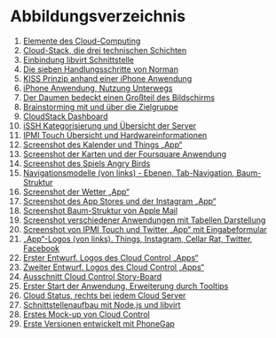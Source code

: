 # Abbildungsverzeichnis

<ol class="toa">
	<li><a href="#cloud-computing-diagram">Elemente des Cloud-Computing</a></li>
	<li><a href="#cloud-technische-realisierungen">Cloud-Stack, die drei technischen Schichten</a></li>
	<li><a href="#libvirt-schnittstelle">Einbindung libvirt Schnittstelle</a></li>
	<li><a href="#sieben-handlungss-norman">Die sieben Handlungsschritte von Norman</a></li>
	<li><a href="#kiss-iphone">KISS Prinzip anhand einer iPhone Anwendung</a></li>
	<li><a href="#iphone-umgebung">iPhone Anwendung, Nutzung Unterwegs</a></li>
	<li><a href="#iphone-daumen">Der Daumen bedeckt einen Großteil des Bildschirms</a></li>
	<li><a href="#zielgruppe-brainstorming">Brainstorming mit und über die Zielgruppe</a></li>
	<li><a href="#cloudstack-dashboard">CloudStack Dashboard</a></li>
	<li><a href="#issh-overview">iSSH Kategorisierung und Übersicht der Server</a></li>
	<li><a href="#ipmi-overview">IPMI Touch Übersicht und Hardwareinformationen</a></li>
	<li><a href="#microtasking">Screenshot des Kalender und Things „App“</a></li>
	<li><a href="#local">Screenshot der Karten und der Foursquare Anwendung</a></li>
	<li><a href="#bored">Screenshot des Spiels Angry Birds</a></li>
	<li><a href="#navigation-mode">Navigationsmodelle (von links) - Ebenen, Tab-Navigation, Baum-Struktur</a></li>
	<li><a href="#nav-flat">Screenshot der Wetter „App“</a></li>
	<li><a href="#nav-tab">Screenshot des App Stores und der Instagram „App“</a></li>
	<li><a href="#nav-tree">Screenshot Baum-Struktur von Apple Mail</a></li>
	<li><a href="#content-table">Screenshot verschiedener Anwendungen mit Tabellen Darstellung</a></li>
	<li><a href="#form">Screenshot von IPMI Touch und Twitter „App“ mit Eingabeformular</a></li>
	<li><a href="#ident-logo">„App“-Logos (von links). Things, Instagram, Cellar Rat, Twitter, Facebook</a></li>
	<li><a href="#cloud-control">Erster Entwurf. Logos des Cloud Control „Apps“</a></li>
	<li><a href="#cloud-control-more-cloud">Zweiter Entwurf. Logos des Cloud Control „Apps“</a></li>
	<li><a href="#storyboard">Ausschnitt Cloud Control Story-Board</a></li>
	<li><a href="#cc-intro">Erster Start der Anwendung, Erweiterung durch Tooltips</a></li>
	<li><a href="#cc-status">Cloud Status, rechts bei jedem Cloud Server</a></li>
	<li><a href="#build-api-interfaces">Schnittstellenaufbau mit Node.js und libvirt</a></li>
	<li><a href="#mockup">Erstes Mock-up von Cloud Control</a></li>
	<li><a href="#phonegap-versions">Erste Versionen entwickelt mit PhoneGap</a></li>
</ol>
